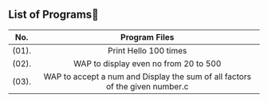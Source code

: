 ## List of Programs📓

|No.| Program Files  |
|----|:-------------:|
|(01).|Print Hello 100 times |
|(02).|WAP to display even no from 20 to 500 |
|(03).|WAP to accept a num and Display the sum of all factors of the given number.c |